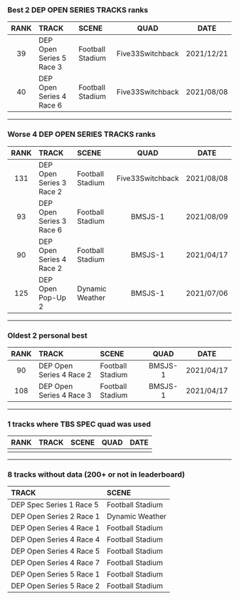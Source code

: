 ### Best 2 DEP OPEN SERIES TRACKS ranks
|RANK|TRACK|SCENE|QUAD|DATE|
|:---:|:---|:---|:---:|:---:|
|39|DEP Open Series 5 Race 3|Football Stadium|Five33Switchback|2021/12/21|
|40|DEP Open Series 4 Race 6|Football Stadium|Five33Switchback|2021/08/08|
---
### Worse 4 DEP OPEN SERIES TRACKS ranks
|RANK|TRACK|SCENE|QUAD|DATE|
|:---:|:---|:---|:---:|:---:|
|131|DEP Open Series 3 Race 2|Football Stadium|Five33Switchback|2021/08/08|
|93|DEP Open Series 3 Race 6|Football Stadium|BMSJS-1|2021/08/09|
|90|DEP Open Series 4 Race 2|Football Stadium|BMSJS-1|2021/04/17|
|125|DEP Open Pop-Up 2|Dynamic Weather|BMSJS-1|2021/07/06|
---
### Oldest 2 personal best
|RANK|TRACK|SCENE|QUAD|DATE|
|:---:|:---|:---|:---:|:---:|
|90|DEP Open Series 4 Race 2|Football Stadium|BMSJS-1|2021/04/17|
|108|DEP Open Series 4 Race 3|Football Stadium|BMSJS-1|2021/04/17|
---
### 1 tracks where TBS SPEC quad was used
|RANK|TRACK|SCENE|QUAD|DATE|
|:---:|:---|:---|:---:|:---:|
||||||
---
### 8 tracks without data (200+ or not in leaderboard)
|TRACK|SCENE|
|:---|:---|
|DEP Spec Series 1 Race 5|Football Stadium|
|DEP Open Series 2 Race 1|Dynamic Weather|
|DEP Open Series 4 Race 1|Football Stadium|
|DEP Open Series 4 Race 4|Football Stadium|
|DEP Open Series 4 Race 5|Football Stadium|
|DEP Open Series 4 Race 7|Football Stadium|
|DEP Open Series 5 Race 1|Football Stadium|
|DEP Open Series 5 Race 2|Football Stadium|
